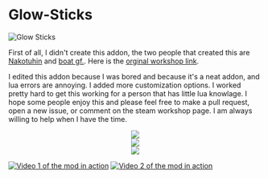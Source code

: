 # Glow-Sticks

![Glow Sticks](https://media.discordapp.net/attachments/805660223020072973/1102448440467783750/Glow_Sticks.png)

First of all, I didn't create this addon, the two people that created this are [Nakotuhin](https://steamcommunity.com/profiles/76561198000792947) and [boat gf.](https://steamcommunity.com/profiles/76561198008697129). Here is the [orginal workshop link](https://steamcommunity.com/sharedfiles/filedetails/?id=121438260).

I edited this addon because I was bored and because it's a neat addon, and lua errors are annoying. I added more customization options. I worked pretty hard to get this working for a person that has little lua knowlage. I hope some people enjoy this and please feel free to make a pull request, open a new issue, or comment on the steam workshop page. I am always willing to help when I have the time.

<p align="center">
  <img src="https://media.discordapp.net/attachments/805660223020072973/1102451911552159744/Text_layer_1.png">
  <br>
  <img src="https://media.discordapp.net/attachments/805660223020072973/1102455276856164402/Screenshot_2023-04-30_213122.png">
  <br> 
  <img src="https://media.discordapp.net/attachments/805660223020072973/1102460921818906704/Text_layer_1.png">
</p>

[![Video 1 of the mod in action](https://img.youtube.com/vi/kkcDjL3PImI/0.jpg)](https://www.youtube.com/watch?v=kkcDjL3PImI)
[![Video 2 of the mod in action](https://img.youtube.com/vi/MJugLm7j-uc/0.jpg)](https://www.youtube.com/watch?v=MJugLm7j-uc)
